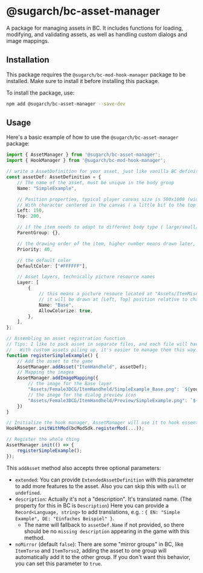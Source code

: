 # @sugarch/bc-asset-manager

A package for managing assets in BC. It includes functions for loading, modifying, and validating assets, as well as handling custom dialogs and image mappings.

## Installation

This package requires the `@sugarch/bc-mod-hook-manager` package to be installed. Make sure to install it before installing this package.

To install the package, use:

```bash
npm add @sugarch/bc-asset-manager --save-dev
```

## Usage

Here's a basic example of how to use the `@sugarch/bc-asset-manager` package:

```typescript
import { AssetManager } from '@sugarch/bc-asset-manager';
import { HookManager } from '@sugarch/bc-mod-hook-manager';

// write a AssetDefinition for your asset, just like vanilla BC definition
const assetDef: AssetDefinition = {
    // The name of the asset, must be unique in the body group
    Name: "SimpleExample",

    // Position properties, typical player canvas size is 500x1000 (width x height)
    // With character centered in the canvas ( a little bit to the top actually )
    Left: 150,
    Top: 200,

    // if the item needs to adapt to different body type ( large/small/normal, etc )
    ParentGroup: {},

    // the drawing order of the item, higher number means drawn later, and on top of other items
    Priority: 40,

    // the default color
    DefaultColor: ["#FFFFFF"],

    // Asset layers, technically picture resource names
    Layer: [
        {
            // this means a picture resouce located at "Assets/ItemMisc/SimpleExample_Base.png"
            // it will be drawn at [Left, Top] position relative to character canvas
            Name: "Base",
            AllowColorize: true,
        },
    ],
};

// Assembling an asset registration function
// Tips: I like to pack asset in separate files, and each file will have a function like this. 
//   With custom assets piling up, it's easier to manage them this way.
function registerSimpleExample() {
    // Add the asset to the game
    AssetManager.addAsset("ItemHandheld", assetDef);
    // Mapping the images
    AssetManager.addImageMapping({
        // the image for the Base layer
        "Assets/Female3DCG/ItemHandheld/SimpleExample_Base.png": `${yourBaseURL}/SimpleExample_Base.png`,
        // the image for the dialog preview icon
        "Assets/Female3DCG/ItemHandheld/Preview/SimpleExample.png": `${yourBaseURL}/SimpleExample_Preview.png`,
    })
}

// Initialize the hook manager, AssetManager will use it to hook essential functions
HookManager.initWithMod(bcModSdk.registerMod(...));

// Register the whole thing
AssetManager.init(() => {
    registerSimpleExample();
});
```

This `addAsset` method also accepts three optional parameters:

- `extended`: You can provide `ExtendedAssetDefinition` with this parameter to add more features to the asset. Also you can skip this with `null` or `undefined`.
- `description`: Actually it's not a "description". It's translated name. (The property for this in BC is `Description`) Here you can provide a `Record<Language, string>` to add translations, e.g. : `{ EN: "Simple Example", DE: "Einfaches Beispiel" }`.
  - The name will fallback to `assetDef.Name` if not provided, so there should be no `missing description` appearing in the game with this method.
- `noMirror` (default `false`): There are some "mirror groups" in BC, like `ItemTorso` and `ItemTorso2`, adding the asset to one group will automatically add it to the other group. If you don't want this behavior, you can set this parameter to `true`.